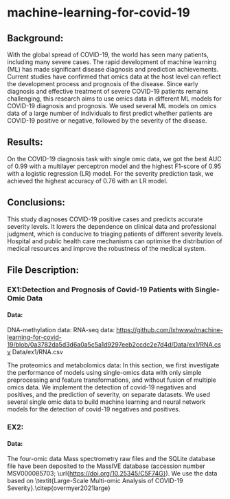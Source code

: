 # machine-learning-for-covid-19


## Background: 
With the global spread of COVID-19, the world has seen many patients, including many severe cases. The rapid development of machine learning (ML) has made significant disease diagnosis and prediction achievements. Current studies have confirmed that omics data at the host level can reflect the development process and prognosis of the disease. Since early diagnosis and effective treatment of severe COVID-19 patients remains challenging, this research aims to use omics data in different ML models for COVID-19 diagnosis and prognosis. We used several ML models on omics data of a large number of individuals to first predict whether patients are COVID-19 positive or negative, followed by the severity of the disease. 

## Results: 
On the COVID-19 diagnosis task with single omic data, we got the best AUC of 0.99 with a multilayer perceptron model and the highest F1-score of 0.95 with a logistic regression (LR) model. For the severity prediction task, we achieved the highest accuracy of 0.76 with an LR model. 

## Conclusions: 
This study diagnoses COVID-19 positive cases and predicts accurate severity levels. It lowers the dependence on clinical data and professional judgment, which is conducive to triaging patients of different severity levels. Hospital and public health care mechanisms can optimise the distribution of medical resources and improve the robustness of the medical system.

## File Description:
### EX1:Detection and Prognosis of Covid-19 Patients with Single-Omic Data
#### Data:
DNA-methylation data:
RNA-seq data: https://github.com/lxhwww/machine-learning-for-covid-19/blob/0a3782da5d3d6a0a5c5a1d9297eeb2ccdc2e7d4d/Data/ex1/RNA.csv
Data/ex1/RNA.csv

The proteomics and metabolomics data:
In this section, we first investigate the performance of models using single-omics data with only simple preprocessing and feature transformations, and without fusion of multiple omics data. We implement the detection of covid-19 negatives and positives, and the prediction of severity, on separate datasets. We used several single omic data to build machine learning and neural network models for the detection of covid-19 negatives and positives.

### EX2:
#### Data:
The four-omic data Mass spectrometry raw files and the SQLite database file have been deposited to the MassIVE database (accession number MSV000085703; \url{https://doi.org/10.25345/C5F74G}). We use the data based on \textit{Large-Scale Multi-omic Analysis of COVID-19 Severity}.\citep{overmyer2021large}

